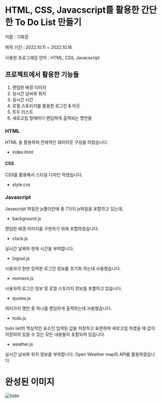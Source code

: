 # HTML, CSS, Javacscript를 활용한 간단한 To Do List 만들기

이름 : 기록장

제작 기간 : 2022.10.11 ~ 2022.10.16

사용한 프로그래밍 언어 : HTML, CSS, Javacscript

## 프로젝트에서 활용한 기능들

1. 랜덤한 배경 이미지
2. 실시간 날씨와 위치
3. 실시간 시간
4. 로컬 스토리지를 활용한 로그인 & 아웃
5. 투두 리스트
6. 새로고침 할때마다 랜덤하게 출력되는 명언들

### HTML

HTML 을 활용하여 전체적인 레이아웃 구성을 하였습니다.

- index.html

#### CSS

CSS를 활용해서 스타일 디자인 하였습니다.

- style.css

### Javascript

Javascript 파일은 js폴더안에 총 7가지 js파일을 포함하고 있는데,

- background.js

랜덤한 배경 이미지를 구현하기 위해 포함하였습니다.

- clock.js

실시간 날짜와 현재 시간을 부여합니다.

- logout.js

사용자가 한번 입력한 로그인 정보를 초기화 하는데 사용했습니다.

- moment.js

사용자의 로그인 정보 및 로컬 스토리지 정보를 포함하고 있습니다.

- quotes.js

여러가지 명언 중 하나를 랜덤하게 출력하는데 사용했습니다.

- todo.js

todo list의 핵심적인 요소인 입력된 값을 저장하고 표현하며 새로고침 하였을 때 값이 저장되어 있을 수 있는 모든 내용들이 포함되어 있습니다.

- weather.js

실시간 날씨와 위치 정보를 부여합니다. Open Weather map의 API를 활용하였습니다.

# 완성된 이미지

![todo](https://user-images.githubusercontent.com/114220127/198906773-528cf26e-5b8f-48f6-8bef-a393c34cdf13.png)

